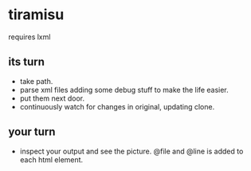 tiramisu
=====================

requires lxml

its turn
--------

* take path.
* parse xml files adding some debug stuff to make the life easier.
* put them next door.
* continuously watch for changes in original, updating clone.

your turn
---------
* inspect your output and see the picture.
@file and @line is added to each html element.
